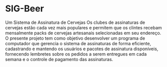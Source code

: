 <h1>SIG-Beer</h1>
    <p>Um Sistema de Assinatura de Cervejas
    Os clubes de assinaturas de cervejas estão cada vez mais populares e permitem que os clintes recebam mensalmente packs de cervejas artesanais selecionadas em seu endereço. O presente projeto tem como objetivo desenvolver um programa de computador que gerencia o sistema de assinaturas de forma eficiente, cadastrando e mantendo os usuários e pacotes de assinatura disponíveis, fornecendo lembretes sobre os pedidos a serem entregues em cada semana e o controle de pagamento das assinaturas.</p>